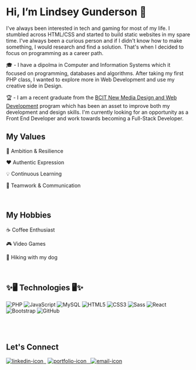 <h1> Hi, I’m Lindsey Gunderson  👋 </h1>

<p> I've always been interested in tech and gaming for most of my life. I stumbled across HTML/CSS and started to build static websites in my spare time. I've always been a curious person and if I didn't know how to make something, I would research and find a solution. That's when I decided to focus on programming as a career path. </p>

<p>🎓 
  - I have a dipolma in Computer and Information Systems which it focused on programming, databases and algorithms. After taking my first PHP class, I wanted to explore more in Web Development and use my creative side in Design. </p>

<p>🏆
  - I am a recent graduate from the <a href="https://www.bcit.ca/programs/new-media-design-and-web-development-diploma-full-time-6525dipma/">BCIT New Media Design and Web Development</a> program which has been an asset to improve both my development and design skills. I'm currently looking for an opportunity as a Front End Developer and work towards becoming a Full-Stack Developer.</p>
  
  
  <h2> My Values </h2>
  <p> 💪 Ambition & Resilience </p>
  <p> ❤️ Authentic Expression </p>
  <p> 💡 Continuous Learning  </p>
  <p> 🙌 Teamwork & Communication  </p>

<br>

  <h2> My Hobbies </h2>
  <p> ☕ Coffee Enthusiast </p>
  <p> 🎮 Video Games </p>
  <p> 🐶 Hiking with my dog </p>

<br>


<h2> ✨🖥️ Technologies  🖥️✨</h2>
<p>
<img alt="PHP" src="https://img.shields.io/badge/-PHP-777BB4?logo=php&logoColor=white&style=flat-square"/>
<img alt="JavaScript" src="https://img.shields.io/badge/-JavaScript-000000?logo=Javascript&logoColor=F7DF1E&style=flat-square"/>
<img alt="MySQL" src="https://img.shields.io/badge/-MySQL-4479A1?logo=mysql&logoColor=white&style=flat-square"/>
<img alt="HTML5" src="https://img.shields.io/badge/-HTML5-E34F26?logo=html5&logoColor=white&style=flat-square"/>
<img alt="CSS3" src="https://img.shields.io/badge/-CSS3-1572B6?logo=css3&logoColor=white&style=flat-square"/>
<img alt="Sass" src="https://img.shields.io/badge/-Sass-CC6699?logo=Sass&logoColor=white&style=flat-square"/>
<img alt="React" src="https://img.shields.io/badge/-ReactJs-61DAFB?logo=react&logoColor=white&style=flat-square"/>
<img alt="Bootstrap" src="https://img.shields.io/badge/-Bootstrap-7952B3?logo=bootstrap&logoColor=white&style=flat-square"/>
<img alt="GitHub" src="https://img.shields.io/badge/-GitHub-181717?logo=github&logoColor=white&style=flat-square"/>

</p>

<br>
<br>
<h2>Let's Connect</h2>

<a title="Lindsey's LinkedIn Profile"  href="https://www.linkedin.com/in/lindsey-gunderson/"> ![linkedin-icon](https://user-images.githubusercontent.com/65924727/126879955-47be281f-6ec4-4287-a362-550200f90810.png)&nbsp;&nbsp;</a> <a title="Lindsey's Personal Portfolio" href="https://lindseygunderson.ca/"> ![portfolio-icon](https://user-images.githubusercontent.com/65924727/126879964-b0aeddad-550b-4e65-9793-cb9c1059880a.png)&nbsp;&nbsp; </a> <a title="Lindsey's Email Contact" href="mailto:lindseyjgunderson@gmail.com">  ![email-icon](https://user-images.githubusercontent.com/65924727/126879969-09dfeda6-7430-49e8-9e3d-21ae01a261f1.png) </a>


  
<!---
LindseyGunderson/LindseyGunderson is a ✨ special ✨ repository because its `README.md` (this file) appears on your GitHub profile.
You can click the Preview link to take a look at your changes.
--->
